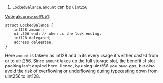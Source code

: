 1. `LockedBalance.amount` can be `uint256`

[VotingEscrow.sol#L51](https://github.com/code-423n4/2023-08-verwa/blob/main/src/VotingEscrow.sol#L51):
```solidity
struct LockedBalance {
    int128 amount;
    uint256 end; // when is the lock ending.
    int128 delegated;
    address delegatee;
}
```

Here `amount` is takeen as int128 and in its every usage it's either casted from or to uint256. Since `amount` takes up the full storage slot, the benefit of slot packing isn't applied here. Hence, by using uint256 you save gas, but also avoid the risk of overflowing or underflowing during typecasting down from uint256 to int128.